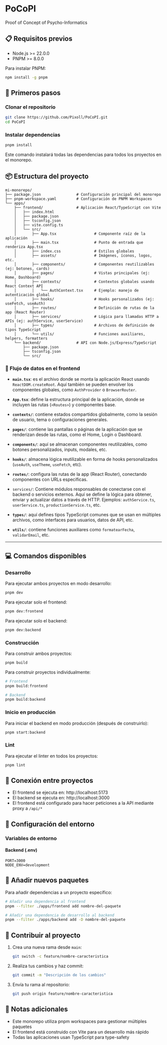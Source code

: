 # PoCoPI

Proof of Concept of Psycho-Informatics

## 📋 Requisitos previos

- Node.js >= 22.0.0
- PNPM >= 8.0.0

Para instalar PNPM:

```bash
npm install -g pnpm
```

## 🚀 Primeros pasos

### Clonar el repositorio

```bash
git clone https://github.com/Pixoll/PoCoPI.git
cd PoCoPI
```

### Instalar dependencias

```bash
pnpm install
```

Este comando instalará todas las dependencias para todos los proyectos en el monorepo.

## 📦 Estructura del proyecto

```
mi-monorepo/
├── package.json                # Configuración principal del monorepo
├── pnpm-workspace.yaml         # Configuración de PNPM Workspaces
└── apps/
    ├── frontend/               # Aplicación React/TypeScript con Vite
    │   ├── index.html
    │   ├── package.json
    │   ├── tsconfig.json
    │   ├── vite.config.ts
    │   └── src/
    │       ├── App.tsx                 # Componente raíz de la aplicación
    │       ├── main.tsx                # Punto de entrada que renderiza App.tsx
    │       ├── index.css               # Estilos globales
    │       ├── assets/                 # Imágenes, íconos, logos, etc.
    │       ├── components/             # Componentes reutilizables (ej: botones, cards)
    │       ├── pages/                  # Vistas principales (ej: Home, Dashboard)
    │       ├── contexts/               # Contextos globales usando React Context API
    │       │   └── AuthContext.tsx     # Ejemplo: manejo de autenticación global
    │       ├── hooks/                  # Hooks personalizados (ej: useFetch, useAuth)
    │       ├── routes/                 # Definición de rutas de la app (React Router)
    │       ├── services/               # Lógica para llamadas HTTP a APIs (ej: authService, userService)
    │       ├── types/                  # Archivos de definición de tipos TypeScript
    │       └── utils/                  # Funciones auxiliares, helpers, formatters
    └── backend/                # API con Node.js/Express/TypeScript
        ├── package.json
        ├── tsconfig.json
        └── src/
```

### 🧭 Flujo de datos en el frontend

- **`main.tsx`**: es el archivo donde se monta la aplicación React usando `ReactDOM.createRoot`. Aquí también se pueden envolver los componentes globales, como `AuthProvider` o `BrowserRouter`.

- **`App.tsx`**: define la estructura principal de la aplicación, donde se incluyen las rutas (`<Routes>`) y componentes base.

- **`contexts/`**: contiene estados compartidos globalmente, como la sesión de usuario, tema o configuraciones generales.

- **`pages/`**: contiene las pantallas o páginas de la aplicación que se renderizan desde las rutas, como el Home, Login o Dashboard.

- **`components/`**: aquí se almacenan componentes reutilizables, como botones personalizados, inputs, modales, etc.

- **`hooks/`**: almacena lógica reutilizable en forma de hooks personalizados (`useAuth`, `useTheme`, `useFetch`, etc).

- **`routes/`**: configura las rutas de la app (React Router), conectando componentes con URLs específicas.
- `services/`: Contiene módulos responsables de conectarse con el backend o servicios externos. Aquí se define la lógica para obtener, enviar y actualizar datos a través de HTTP. Ejemplos: `authService.ts`, `userService.ts`, `productionService.ts`, etc.

- **`types/`**: aquí defines tipos TypeScript comunes que se usan en múltiples archivos, como interfaces para usuarios, datos de API, etc.

- **`utils/`**: contiene funciones auxiliares como `formatearFecha`, `validarEmail`, etc.

---

## 💻 Comandos disponibles

### Desarrollo

Para ejecutar ambos proyectos en modo desarrollo:

```bash
pnpm dev
```

Para ejecutar solo el frontend:

```bash
pnpm dev:frontend
```

Para ejecutar solo el backend:

```bash
pnpm dev:backend
```

### Construcción

Para construir ambos proyectos:

```bash
pnpm build
```

Para construir proyectos individualmente:

```bash
# Frontend
pnpm build:frontend

# Backend
pnpm build:backend
```

### Inicio en producción

Para iniciar el backend en modo producción (después de construirlo):

```bash
pnpm start:backend
```

### Lint

Para ejecutar el linter en todos los proyectos:

```bash
pnpm lint
```

## 🔗 Conexión entre proyectos

- El frontend se ejecuta en: http://localhost:5173
- El backend se ejecuta en: http://localhost:3000
- El frontend está configurado para hacer peticiones a la API mediante proxy a `/api/*`

## 🔧 Configuración del entorno

### Variables de entorno

#### Backend (.env)

```env
PORT=3000
NODE_ENV=development
```

## 🧩 Añadir nuevos paquetes

Para añadir dependencias a un proyecto específico:

```bash
# Añadir una dependencia al frontend
pnpm --filter ./apps/frontend add nombre-del-paquete

# Añadir una dependencia de desarrollo al backend
pnpm --filter ./apps/backend add -D nombre-del-paquete
```

## 🤝 Contribuir al proyecto

1. Crea una nueva rama desde `main`:

   ```bash
   git switch -c feature/nombre-caracteristica
   ```

2. Realiza tus cambios y haz commit:

   ```bash
   git commit -m "Descripción de los cambios"
   ```

3. Envía tu rama al repositorio:

   ```bash
   git push origin feature/nombre-caracteristica
   ```

## 📝 Notas adicionales

- Este monorepo utiliza pnpm workspaces para gestionar múltiples paquetes
- El frontend está construido con Vite para un desarrollo más rápido
- Todas las aplicaciones usan TypeScript para type-safety
